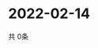 # 2022-02-14
  共 0条

  <!-- BEGIN -->
  <!-- 最后更新时间Mon Feb 14 2022 16:05:35 GMT+0000 (Coordinated Universal Time) -->
  
  <!-- END -->
  
  